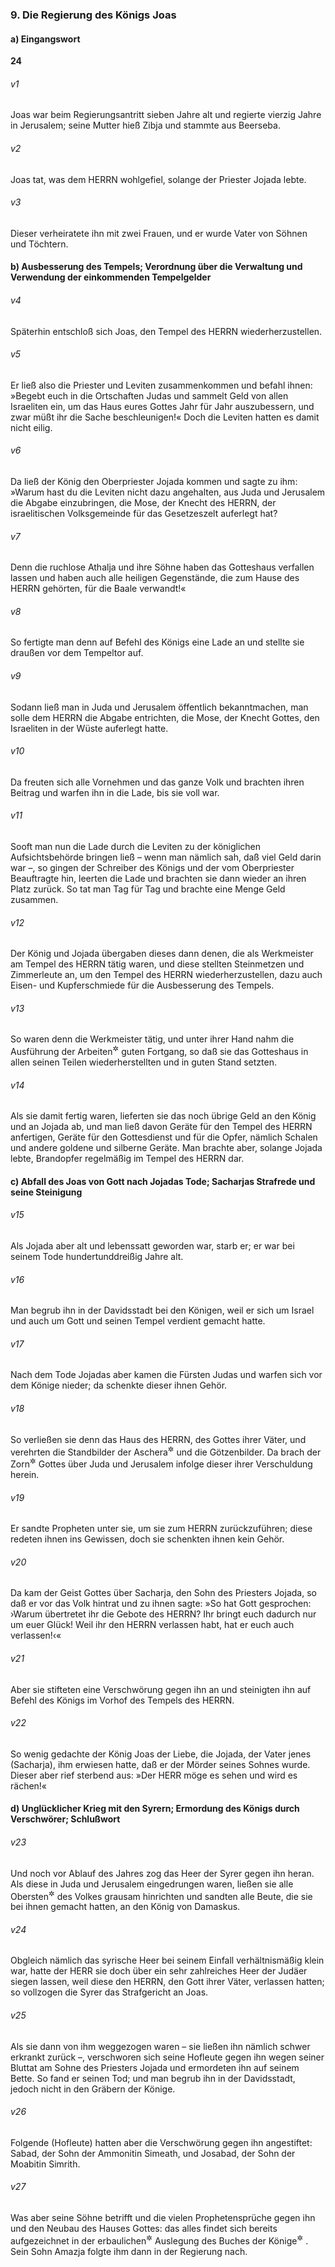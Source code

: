 ### 9. Die Regierung des Königs Joas

#### a) Eingangswort

__24__

###### v1
Joas war beim Regierungsantritt sieben Jahre alt und regierte vierzig Jahre in Jerusalem; seine Mutter hieß Zibja und stammte aus Beerseba.

###### v2
Joas tat, was dem HERRN wohlgefiel, solange der Priester Jojada lebte.

###### v3
Dieser verheiratete ihn mit zwei Frauen, und er wurde Vater von Söhnen und Töchtern.

#### b) Ausbesserung des Tempels; Verordnung über die Verwaltung und Verwendung der einkommenden Tempelgelder


###### v4
Späterhin entschloß sich Joas, den Tempel des HERRN wiederherzustellen.

###### v5
Er ließ also die Priester und Leviten zusammenkommen und befahl ihnen: »Begebt euch in die Ortschaften Judas und sammelt Geld von allen Israeliten ein, um das Haus eures Gottes Jahr für Jahr auszubessern, und zwar müßt ihr die Sache beschleunigen!« Doch die Leviten hatten es damit nicht eilig.

###### v6
Da ließ der König den Oberpriester Jojada kommen und sagte zu ihm: »Warum hast du die Leviten nicht dazu angehalten, aus Juda und Jerusalem die Abgabe einzubringen, die Mose, der Knecht des HERRN, der israelitischen Volksgemeinde für das Gesetzeszelt auferlegt hat?

###### v7
Denn die ruchlose Athalja und ihre Söhne haben das Gotteshaus verfallen lassen und haben auch alle heiligen Gegenstände, die zum Hause des HERRN gehörten, für die Baale verwandt!«

###### v8
So fertigte man denn auf Befehl des Königs eine Lade an und stellte sie draußen vor dem Tempeltor auf.

###### v9
Sodann ließ man in Juda und Jerusalem öffentlich bekanntmachen, man solle dem HERRN die Abgabe entrichten, die Mose, der Knecht Gottes, den Israeliten in der Wüste auferlegt hatte.

###### v10
Da freuten sich alle Vornehmen und das ganze Volk und brachten ihren Beitrag und warfen ihn in die Lade, bis sie voll war.

###### v11
Sooft man nun die Lade durch die Leviten zu der königlichen Aufsichtsbehörde bringen ließ – wenn man nämlich sah, daß viel Geld darin war –, so gingen der Schreiber des Königs und der vom Oberpriester Beauftragte hin, leerten die Lade und brachten sie dann wieder an ihren Platz zurück. So tat man Tag für Tag und brachte eine Menge Geld zusammen.

###### v12
Der König und Jojada übergaben dieses dann denen, die als Werkmeister am Tempel des HERRN tätig waren, und diese stellten Steinmetzen und Zimmerleute an, um den Tempel des HERRN wiederherzustellen, dazu auch Eisen- und Kupferschmiede für die Ausbesserung des Tempels.

###### v13
So waren denn die Werkmeister tätig, und unter ihrer Hand nahm die Ausführung der Arbeiten<sup title="= die Ausbesserung des Baues">&#x2732;</sup>
 guten Fortgang, so daß sie das Gotteshaus in allen seinen Teilen wiederherstellten und in guten Stand setzten.

###### v14
Als sie damit fertig waren, lieferten sie das noch übrige Geld an den König und an Jojada ab, und man ließ davon Geräte für den Tempel des HERRN anfertigen, Geräte für den Gottesdienst und für die Opfer, nämlich Schalen und andere goldene und silberne Geräte. Man brachte aber, solange Jojada lebte, Brandopfer regelmäßig im Tempel des HERRN dar.

#### c) Abfall des Joas von Gott nach Jojadas Tode; Sacharjas Strafrede und seine Steinigung


###### v15
Als Jojada aber alt und lebenssatt geworden war, starb er; er war bei seinem Tode hundertunddreißig Jahre alt.

###### v16
Man begrub ihn in der Davidsstadt bei den Königen, weil er sich um Israel und auch um Gott und seinen Tempel verdient gemacht hatte.


###### v17
Nach dem Tode Jojadas aber kamen die Fürsten Judas und warfen sich vor dem Könige nieder; da schenkte dieser ihnen Gehör.

###### v18
So verließen sie denn das Haus des HERRN, des Gottes ihrer Väter, und verehrten die Standbilder der Aschera<sup title="19,3">&#x2732;</sup>
 und die Götzenbilder. Da brach der Zorn<sup title="oder: ein Zorngericht">&#x2732;</sup>
 Gottes über Juda und Jerusalem infolge dieser ihrer Verschuldung herein.

###### v19
Er sandte Propheten unter sie, um sie zum HERRN zurückzuführen; diese redeten ihnen ins Gewissen, doch sie schenkten ihnen kein Gehör.

###### v20
Da kam der Geist Gottes über Sacharja, den Sohn des Priesters Jojada, so daß er vor das Volk hintrat und zu ihnen sagte: »So hat Gott gesprochen: ›Warum übertretet ihr die Gebote des HERRN? Ihr bringt euch dadurch nur um euer Glück! Weil ihr den HERRN verlassen habt, hat er euch auch verlassen!‹«

###### v21
Aber sie stifteten eine Verschwörung gegen ihn an und steinigten ihn auf Befehl des Königs im Vorhof des Tempels des HERRN.

###### v22
So wenig gedachte der König Joas der Liebe, die Jojada, der Vater jenes (Sacharja), ihm erwiesen hatte, daß er der Mörder seines Sohnes wurde. Dieser aber rief sterbend aus: »Der HERR möge es sehen und wird es rächen!«

#### d) Unglücklicher Krieg mit den Syrern; Ermordung des Königs durch Verschwörer; Schlußwort


###### v23
Und noch vor Ablauf des Jahres zog das Heer der Syrer gegen ihn heran. Als diese in Juda und Jerusalem eingedrungen waren, ließen sie alle Obersten<sup title="oder: Fürsten">&#x2732;</sup>
 des Volkes grausam hinrichten und sandten alle Beute, die sie bei ihnen gemacht hatten, an den König von Damaskus.

###### v24
Obgleich nämlich das syrische Heer bei seinem Einfall verhältnismäßig klein war, hatte der HERR sie doch über ein sehr zahlreiches Heer der Judäer siegen lassen, weil diese den HERRN, den Gott ihrer Väter, verlassen hatten; so vollzogen die Syrer das Strafgericht an Joas.

###### v25
Als sie dann von ihm weggezogen waren – sie ließen ihn nämlich schwer erkrankt zurück –, verschworen sich seine Hofleute gegen ihn wegen seiner Bluttat am Sohne des Priesters Jojada und ermordeten ihn auf seinem Bette. So fand er seinen Tod; und man begrub ihn in der Davidsstadt, jedoch nicht in den Gräbern der Könige.

###### v26
Folgende (Hofleute) hatten aber die Verschwörung gegen ihn angestiftet: Sabad, der Sohn der Ammonitin Simeath, und Josabad, der Sohn der Moabitin Simrith.


###### v27
Was aber seine Söhne betrifft und die vielen Prophetensprüche gegen ihn und den Neubau des Hauses Gottes: das alles findet sich bereits aufgezeichnet in der erbaulichen<sup title="oder: ausführlichen">&#x2732;</sup>
 Auslegung des Buches der Könige<sup title="vgl. 13,22">&#x2732;</sup>
. Sein Sohn Amazja folgte ihm dann in der Regierung nach.